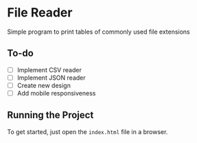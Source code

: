 # File Reader

Simple program to print tables of commonly used file extensions

## To-do

- [ ] Implement CSV reader
- [ ] Implement JSON reader
- [ ] Create new design
- [ ] Add mobile responsiveness

## Running the Project

To get started, just open the `index.html` file in a browser.
